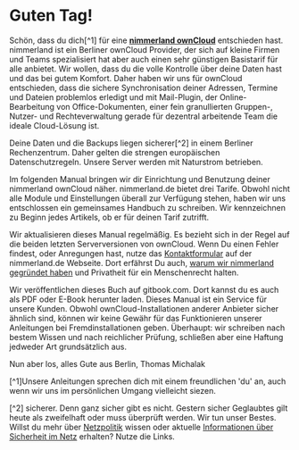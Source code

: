 # Guten Tag!

Schön, dass du dich[^1] für eine **[nimmerland ownCloud](https://nimmerland.de)** entschieden hast. nimmerland ist ein Berliner ownCloud Provider, der sich auf kleine Firmen und Teams spezialisiert hat aber auch einen sehr günstigen Basistarif für alle anbietet. Wir wollen, dass du die volle Kontrolle über deine Daten hast und das bei gutem Komfort. Daher haben wir uns für ownCloud entschieden, dass die sichere Synchronisation deiner Adressen, Termine und Dateien problemlos erledigt und mit Mail-Plugin, der Online-Bearbeitung von Office-Dokumenten, einer fein granullierten Gruppen-, Nutzer- und Rechteverwaltung gerade für dezentral arbeitende Team die ideale Cloud-Lösung ist.

Deine Daten und die Backups liegen sicherer[^2] in einem Berliner Rechenzentrum. Daher gelten die strengen europäischen Datenschutzregeln. Unsere Server werden mit Naturstrom betrieben.

Im folgenden Manual bringen wir dir Einrichtung und Benutzung deiner nimmerland ownCloud näher. nimmerland.de bietet drei Tarife. Obwohl nicht alle Module und Einstellungen überall zur Verfügung stehen, haben wir uns entschlossen ein gemeinsames Handbuch zu schreiben. Wir kennzeichnen zu Beginn jedes Artikels, ob er für deinen Tarif zutrifft.

Wir aktualisieren dieses Manual regelmäßig. Es bezieht sich in der Regel auf die beiden letzten Serverversionen von ownCloud. Wenn Du einen Fehler findest, oder Anregungen hast, nutze das [Kontaktformular](https://nimmerland.de/kontakt.html) auf der nimmerland.de Webseite. Dort erfährst Du auch, [warum wir nimmerland gegründet haben](https://nimmerland.de/warum.html) und Privatheit für ein Menschenrecht halten.

Wir veröffentlichen dieses Buch auf gitbook.com. Dort kannst du es auch als PDF oder E-Book herunter laden. Dieses Manual ist ein Service für unsere Kunden. Obwohl ownCloud-Installationen anderer Anbieter sicher ähnlich sind, können wir keine Gewähr für das Funktionieren unserer Anleitungen bei Fremdinstallationen geben. Überhaupt: wir schreiben nach bestem Wissen und nach reichlicher Prüfung, schließen aber eine Haftung jedweder Art grundsätzlich aus.

Nun aber los, alles Gute aus Berlin, Thomas Michalak

[^1]Unsere Anleitungen sprechen dich mit einem freundlichen 'du' an, auch wenn wir uns im persönlichen Umgang vielleicht siezen.

[^2] sicherer. Denn ganz sicher gibt es nicht. Gestern sicher Geglaubtes gilt heute als zweifelhaft oder muss überprüft werden. Wir tun unser Bestes. Willst du mehr über [Netzpolitik](https://netzpolitik.org/) wissen oder aktuelle [Informationen über Sicherheit im Netz](http://www.heise.de/security/) erhalten? Nutze die Links.